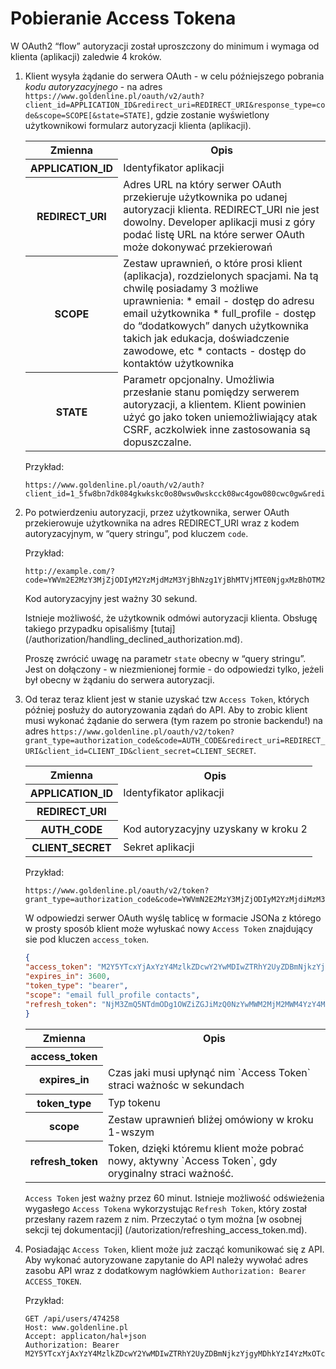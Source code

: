 # Pobieranie Access Tokena

W OAuth2 “flow” autoryzacji został uproszczony do minimum i wymaga od klienta (aplikacji) zaledwie 4 kroków.

1. Klient wysyła żądanie do serwera OAuth - w celu późniejszego pobrania *kodu autoryzacyjnego* - na adres `https://www.goldenline.pl/oauth/v2/auth?client_id=APPLICATION_ID&redirect_uri=REDIRECT_URI&response_type=code&scope=SCOPE[&state=STATE]`, gdzie zostanie wyświetlony użytkownikowi formularz autoryzacji klienta (aplikacji).

    <table>
        <tr>
            <th>Zmienna</th>
            <th>Opis</th>
        </tr>
        <tr>
            <th>APPLICATION_ID</th>
            <td>Identyfikator aplikacji</td>
        </tr>
        <tr>
            <th>REDIRECT_URI</th>
            <td>Adres URL na który serwer OAuth przekieruje użytkownika po udanej autoryzacji klienta. REDIRECT_URI nie jest dowolny. Developer aplikacji musi z góry podać listę URL na które serwer OAuth może dokonywać przekierowań</td>
        </tr>
        <tr>
            <th>SCOPE</th>
            <td>Zestaw uprawnień, o które prosi klient (aplikacja), rozdzielonych spacjami.
            Na tą chwilę posiadamy 3 możliwe uprawnienia:
            * email - dostęp do adresu email użytkownika
            * full_profile - dostęp do “dodatkowych” danych użytkownika takich jak edukacja, doświadczenie zawodowe, etc
            * contacts - dostęp do kontaktów użytkownika</td>
        </tr>
        <tr>
            <th>STATE</th>
            <td>Parametr opcjonalny. Umożliwia przesłanie stanu pomiędzy serwerem autoryzacji, a klientem. Klient powinien użyć go jako token uniemożliwiający atak CSRF, aczkolwiek inne zastosowania są dopuszczalne.</td>
        </tr>
    </table>

    Przykład:

    ```
    https://www.goldenline.pl/oauth/v2/auth?client_id=1_5fw8bn7dk084gkwkskc0o80wsw0wskcck08wc4gow080cwc0gw&redirect_uri=http%3A%2F%2Fwww.example.com&response_type=code&scope=email%20full_profile%20contacts&state=xyz_csrf
    ```

2. Po potwierdzeniu autoryzacji, przez użytkownika, serwer OAuth przekierowuje użytkownika na adres REDIRECT_URI wraz z kodem autoryzacyjnym, w “query stringu”, pod kluczem `code`.

    Przykład:

    ```
    http://example.com/?code=YWVm2E2MzY3MjZjODIyM2YzMjdMzM3YjBhNzg1YjBhMTVjMTE0NjgxMzBhOTM2YTJmN2VmOTIyNmUwMTI2Nw&state=xyz_csrf
    ```

    Kod autoryzacyjny jest ważny 30 sekund.

    Istnieje możliwość, że użytkownik odmówi autoryzacji klienta. Obsługę takiego przypadku opisaliśmy [tutaj] (/authorization/handling_declined_authorization.md).

    Proszę zwrócić uwagę na parametr `state` obecny w “query stringu”. Jest on dołączony - w niezmienionej formie - do odpowiedzi tylko, jeżeli był obecny w żądaniu do serwera autoryzacji.

3. Od teraz teraz klient jest w stanie uzyskać tzw `Access Token`, których później posłuży do autoryzowania ządań do API. Aby to zrobic klient musi wykonać żądanie do serwera (tym razem po stronie backendu!) na adres `https://www.goldenline.pl/oauth/v2/token?grant_type=authorization_code&code=AUTH_CODE&redirect_uri=REDIRECT_URI&client_id=CLIENT_ID&client_secret=CLIENT_SECRET`.

    <table>
        <tr>
            <th>Zmienna</th>
            <th>Opis</th>
        </tr>
        <tr>
            <th>APPLICATION_ID</th>
            <td>Identyfikator aplikacji</td>
        </tr>
        <tr>
            <th>REDIRECT_URI</th>
            <td></td>
        </tr>
        <tr>
            <th>AUTH_CODE</th>
            <td>Kod autoryzacyjny uzyskany w kroku 2</td>
        </tr>
        <tr>
            <th>CLIENT_SECRET</th>
            <td>Sekret aplikacji</td>
        </tr>
    </table>

    Przykład:
    
    ```
    https://www.goldenline.pl/oauth/v2/token?grant_type=authorization_code&code=YWVmN2E2MzY3MjZjODIyM2YzMjdiMzM3YjBhNzg1YjBhMTVjMTE0NjgxMzBhOTM2YTJmN2VmOTIyNmUwMTI2Nw&redirect_uri=REDIRECT_URI&client_id=1_5fw8bn7dk084gkwkskc0o80wsw0wskcck08wc4gow080cwc0gw&client_secret=58ceu78y1joc0owk0wock40kgos0k48040skk4ksoc8g0840ww
    ```

    W odpowiedzi serwer OAuth wyślę tablicę w formacie JSONa z którego w prosty sposób klient może wyłuskać nowy `Access Token` znajdujący sie pod kluczen `access_token`.
    
    ```json
    {
    "access_token": "M2Y5YTcxYjAxYzY4MzlkZDcwY2YwMDIwZTRhY2UyZDBmNjkzYjgyMDhkYzI4YzMxOTcyMjBkODcwNzQ1YmRiMw",
    "expires_in": 3600,
    "token_type": "bearer",
    "scope": "email full_profile contacts",
    "refresh_token": "NjM3ZmQ5NTdmODg1OWZiZGJiMzQ0NzYwMWM2MjM2MWM4YzY4MDY1YmUwYmQ0YjY0NzhhYzQ0ODcwZTJlNzYxZA"
    }
    ```

    <table>
        <tr>
            <th>Zmienna</th>
            <th>Opis</th>
        </tr>
        <tr>
            <th>access_token</th>
            <td></td>
        </tr>
        <tr>
            <th>expires_in</th>
            <td>Czas jaki musi upłynąć nim `Access Token` straci ważnośc w sekundach</td>
        </tr>
        <tr>
            <th>token_type</th>
            <td>Typ tokenu</td>
        </tr>
        <tr>
            <th>scope</th>
            <td>Zestaw uprawnień bliżej omówiony w kroku 1-wszym</td>
        </tr>
        <tr>
            <th>refresh_token</th>
            <td>Token, dzięki któremu klient może pobrać nowy, aktywny `Access Token`, gdy oryginalny straci ważność.</td>
        </tr>
    </table>

    `Access Token` jest ważny przez 60 minut. Istnieje możliwość odświeżenia wygasłego `Access Tokena` wykorzystując `Refresh Token`, który został przesłany razem razem z nim. Przeczytać o tym można [w osobnej sekcji tej dokumentacji] (/autorization/refreshing_access_token.md).

4. Posiadając `Access Token`, klient może już zacząć komunikować się z API. Aby wykonać autoryzowane zapytanie do API należy wywołać adres zasobu API wraz z dodatkowym nagłówkiem `Authorization: Bearer ACCESS_TOKEN`.

    Przykład:

    ```
    GET /api/users/474258
    Host: www.goldenline.pl
    Accept: applicaton/hal+json
    Authorization: Bearer M2Y5YTcxYjAxYzY4MzlkZDcwY2YwMDIwZTRhY2UyZDBmNjkzYjgyMDhkYzI4YzMxOTcyMjBkODcwNzQ1YmRiMw
    ```
